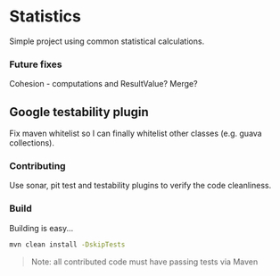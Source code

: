 Statistics
==========

Simple project using common statistical calculations.

### Future fixes
Cohesion - computations and ResultValue? Merge?

## Google testability plugin
Fix maven whitelist so I can finally whitelist other classes (e.g. guava collections).

### Contributing
Use sonar, pit test and testability plugins to verify the code cleanliness.

### Build
Building is easy...

```sh
mvn clean install -DskipTests
```

> Note: all contributed code must have passing tests via Maven
